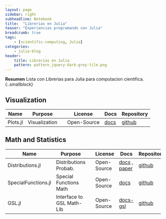 ```yaml
---
layout: page
sidebar: right
subheadline: Notebook
title:  "Librerias en Julia"
teaser: "Experiencias programando con Julia"
breadcrumb: true
tags:
    - [scientific-computing, Julia]
categories:
    - julia-blog
header:
    title: Librerias en Julia
    pattern: pattern_jquery-dark-grey-tile.png
---
```


**Resumen**
Lista con Librerias para Julia para computacion cientifica.
{:.smallblock}

## Visualization

| Name 		| Purpose            |             | License      |	Docs | Repository |
| ----------| ------------------ | ----------- | ------------ | -----| ---------- |
|Plots.jl 	| Visualization     |              | Open-Source  | [docs](http://docs.juliaplots.org/latest/) | [github](https://github.com/JuliaPlots/Plots.jl) |

## Math and Statistics

| Name 		| Purpose            |             | License      |	Docs | Repository |
| ----------| ------------------ | ----------- | ------------ | -----| ---------- |
|Distributions.jl 	| Distributions Probab.     |              | Open-Source  | [docs](https://juliastats.github.io/Distributions.jl/stable/) , [paper](https://arxiv.org/abs/1907.08611) | [github](https://github.com/JuliaStats/Distributions.jl) |
|SpecialFunctions.jl 	| Special Functions Math     |              | Open-Source  | [docs](https://juliamath.github.io/SpecialFunctions.jl/stable/)  | [github](https://github.com/JuliaMath/SpecialFunctions.jl) |
|GSL.jl 	| Interface to GSL Math-Lib     |              | Open-Source  | [docs-gsl](https://www.gnu.org/software/gsl/doc/html/index.html)  | [github](https://github.com/JuliaMath/GSL.jl) |


